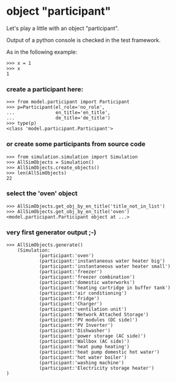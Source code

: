 # object "participant"

Let's play a little with an object "participant".


Output of a python console is checked in the test framework.

As in the following example:

```pycon
>>> x = 1
>>> x
1

```

### create a participant here:

```pycon
>>> from model.participant import Participant
>>> p=Participant(el_role='no_role',
...               en_title='en_title',
...               de_title='de_title')
>>> type(p)
<class 'model.participant.Participant'>

```

### or create some participants from source code

````pycon
>>> from simulation.simulation import Simulation
>>> AllSimObjects = Simulation()
>>> AllSimObjects.create_objects()
>>> len(AllSimObjects)
22

````

### select the 'oven' object

````pycon
>>> AllSimObjects.get_obj_by_en_title('title_not_in_list')
>>> AllSimObjects.get_obj_by_en_title('oven')
<model.participant.Participant object at ...>

````

### very first generator output ;-)

````pycon
>>> AllSimObjects.generate()
    (Simulation:
            (participant:'oven')
            (participant:'instantaneous water heater big')
            (participant:'instantaneous water heater small')
            (participant:'freezer')
            (participant:'freezer combination')
            (participant:'domestic waterworks')
            (participant:'heating cartridge in buffer tank')
            (participant:'air conditioning')
            (participant:'fridge')
            (participant:'Charger')
            (participant:'ventilation unit')
            (participant:'Network Attached Storage')
            (participant:'PV modules (DC side)')
            (participant:'PV Inverter')
            (participant:'Dishwasher')
            (participant:'power storage (AC side)')
            (participant:'Wallbox (AC side)')
            (participant:'heat pump heating')
            (participant:'heat pump domestic hot water')
            (participant:'hot water boiler')
            (participant:'washing machine')
            (participant:'Electricity storage heater')
)

````
